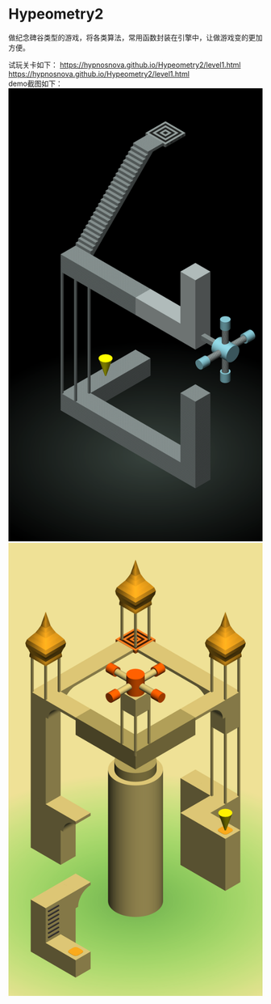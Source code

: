 # Hypeometry2

做纪念碑谷类型的游戏，将各类算法，常用函数封装在引擎中，让做游戏变的更加方便。

试玩关卡如下：
https://hypnosnova.github.io/Hypeometry2/level1.html
https://hypnosnova.github.io/Hypeometry2/level1.html
<br>
demo截图如下：<br>
<img src="screenshot/level1.png"/><img src="screenshot/level2.png"/>

